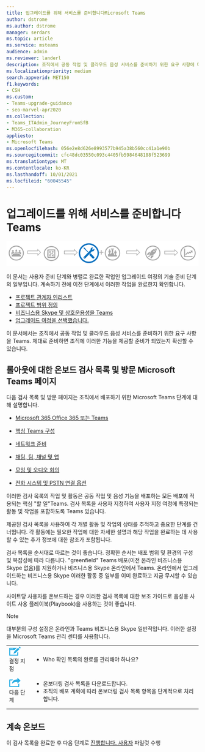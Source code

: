 ```yaml
---
title: 업그레이드를 위해 서비스를 준비합니다Microsoft Teams
author: dstrome
ms.author: dstrome
manager: serdars
ms.topic: article
ms.service: msteams
audience: admin
ms.reviewer: landerl
description: 조직에서 공동 작업 및 클라우드 음성 서비스를 준비하기 위한 요구 사항에 대해 Teams.
ms.localizationpriority: medium
search.appverid: MET150
f1.keywords:
- CSH
ms.custom:
- Teams-upgrade-guidance
- seo-marvel-apr2020
ms.collection:
- Teams_ITAdmin_JourneyFromSfB
- M365-collaboration
appliesto:
- Microsoft Teams
ms.openlocfilehash: 056e2e8d626e8993577b945a38b560cc41a1e90b
ms.sourcegitcommit: cfc48dc03550c093c4405fb5984648188f523699
ms.translationtype: MT
ms.contentlocale: ko-KR
ms.lasthandoff: 10/01/2021
ms.locfileid: "60045545"
---
```

# <a name="prepare-your-service-for-upgrading-to-teams"></a>업그레이드를 위해 서비스를 준비합니다Teams

![기술 준비 단계가 강조된 업그레이드 여정 다이어그램입니다.](media/upgrade-banner-tech-readiness.png "기술 준비 단계가 강조된 업그레이드 여정의 단계")

이 문서는 사용자 준비 단계와 병렬로 완료한 작업인 업그레이드 여정의 기술 준비 단계의 일부입니다. 계속하기 전에 이전 단계에서 이러한 작업을 완료한지 확인합니다.

- [프로젝트 관계자 인리스트](upgrade-enlist-stakeholders.md)
- [프로젝트 범위 정의](./upgrade-define-project-scope.md)
- [비즈니스용 Skype 및 상호운용성을 Teams](./teams-and-skypeforbusiness-coexistence-and-interoperability.md)
- [업그레이드 여정을 선택했습니다.](upgrade-and-coexistence-of-skypeforbusiness-and-teams.md)

이 문서에서는 조직에서 공동 작업 및 클라우드 음성 서비스를 준비하기 위한 요구 사항을 Teams. 제대로 준비하면 조직에 이러한 기능을 제공할 준비가 되었는지 확신할 수 있습니다.

## <a name="onboarding-checklists-and-landing-pages-for-microsoft-teams-rollout"></a>롤아웃에 대한 온보드 검사 목록 및 방문 Microsoft Teams 페이지

다음 검사 목록 및 방문 페이지는 조직에서 배포하기 위한 Microsoft Teams 단계에 대해 설명합니다.

- [Microsoft 365 Office 365 또는 Teams](onboarding-checklist-enable-office-365.md)

- [핵심 Teams 구성](onboarding-checklist-configure-microsoft-teams-core-capabilities.md)

- [네트워크 준비](prepare-network.md)

- [채팅, 팀, 채널 및 앱](deploy-chat-teams-channels-microsoft-teams-landing-page.md)

- [모임 및 오디오 회의](deploy-meetings-microsoft-teams-landing-page.md)

- [전화 시스템 및 PSTN 연결 옵션](cloud-voice-landing-page.md)


이러한 검사 목록의 작업 및 활동은 공동 작업 및 음성 기능을 배포하는 모든 배포에 적용되는 핵심 "할 일"Teams. 검사 목록을 사용자 지정하여 사용자 지정 여정에 특정되는 활동 및 작업을 포함하도록 Teams 있습니다.

제공된 검사 목록을 사용하여 각 개별 활동 및 작업의 상태를 추적하고 중요한 단계를 건너뜁니다. 각 활동에는 필요한 작업에 대한 자세한 설명과 해당 작업을 완료하는 데 사용할 수 있는 추가 정보에 대한 참조가 포함됩니다.

검사 목록을 순서대로 따르는 것이 좋습니다. 정확한 순서는 배포 범위 및 환경의 구성 및 복잡성에 따라 다릅니다. "greenfield" Teams 배포(이전 온라인 비즈니스용 Skype 없음)를 지원하거나 비즈니스용 Skype 온라인에서 Teams. 온라인에서 업그레이드하는 비즈니스용 Skype 이러한 활동 중 일부를 이미 완료하고 지금 무시할 수 있습니다.

사이트당 사용자를 온보드하는 경우 이러한 검사 목록에 대한 보조 [](https://github.com/MicrosoftDocs/OfficeDocs-SkypeForBusiness/blob/live/Teams/downloads/site-enablement-playbook-for-voice-(playbook).xlsx?raw=true) 가이드로 음성용 사이트 사용 플레이북(Playbook)을 사용하는 것이 좋습니다.

>[!NOTE]
> 대부분의 구성 설정은 온라인과 Teams 비즈니스용 Skype 일반적입니다. 이러한 설정을 Microsoft Teams 관리 센터를 사용합니다.

<table>
<tr><td><img src="media/audio_conferencing_image7.png" alt="An icon depicting a decision point"/> <br/>결정 지점</td><td><ul><li>Who 확인 목록의 완료를 관리해야 하나요?</li></ul></td></tr>
<tr><td><img src="media/audio_conferencing_image9.png" alt="An icon depicting the next steps"/><br/>다음 단계</td><td><ul><li>온보더링 검사 목록을 다운로드합니다.</li><li>조직의 배포 계획에 따라 온보더링 검사 목록 항목을 단계적으로 처리합니다.</li></ul></td></tr>
</table>

<!--ENDOFSECTION-->

## <a name="continue-onboarding"></a>계속 온보드

이 검사 목록을 완료한 후 다음 단계로 [진행합니다. 사용자](pilot-essentials.md) 파일럿 수행

[//]: # (@Turgay 클라우드 음성 관련이기 때문에 다음 단락에 주석을 추가했습니다.)
<!--
As the next step, use the [Site Enablement Playbook for Voice (Playbook)](https://github.com/MicrosoftDocs/OfficeDocs-SkypeForBusiness/blob/live/Teams/downloads/site-enablement-playbook-for-voice-(playbook).xlsx?raw=true) to help you onboard your users on each site to cloud voice, and help ensure that you plan and execute important site-specific activities.
-->